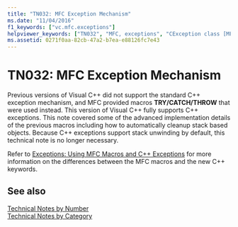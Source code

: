 ```yaml
---
title: "TN032: MFC Exception Mechanism"
ms.date: "11/04/2016"
f1_keywords: ["vc.mfc.exceptions"]
helpviewer_keywords: ["TN032", "MFC, exceptions", "CException class [MFC], using"]
ms.assetid: 0271f0aa-82cb-47a2-b7ea-e88126fc7e43
---
```

# TN032: MFC Exception Mechanism

Previous versions of Visual C++ did not support the standard C++ exception mechanism, and MFC provided macros **TRY/CATCH/THROW** that were used instead. This version of Visual C++ fully supports C++ exceptions. This note covered some of the advanced implementation details of the previous macros including how to automatically cleanup stack based objects. Because C++ exceptions support stack unwinding by default, this technical note is no longer necessary.

Refer to [Exceptions: Using MFC Macros and C++ Exceptions](../mfc/exceptions-using-mfc-macros-and-cpp-exceptions.md) for more information on the differences between the MFC macros and the new C++ keywords.

## See also

[Technical Notes by Number](../mfc/technical-notes-by-number.md)<br/>
[Technical Notes by Category](../mfc/technical-notes-by-category.md)
